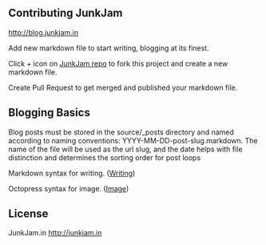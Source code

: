 ## Contributing JunkJam

http://blog.junkjam.in

Add new markdown file to start writing, blogging at its finest.

Click + icon on [JunkJam repo](https://github.com/fasihahmad/octopress-junkjam/tree/master/source/_posts) to fork this project and create a new markdown file.

Create Pull Request to get merged and published your markdown file.

## Blogging Basics

Blog posts must be stored in the source/_posts directory and named according to naming conventions: YYYY-MM-DD-post-slug.markdown. The name of the file will be used as the url slug, and the date helps with file distinction and determines the sorting order for post loops

Markdown syntax for writing.  ([Writing](https://help.github.com/articles/markdown-basics/))

Octopress syntax for image.  ([Image](http://octopress.org/docs/plugins/image-tag/))

## License
JunkJam.in http://junkjam.in



